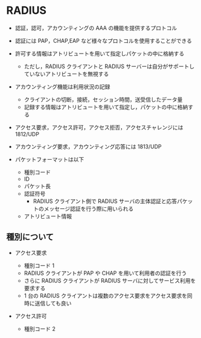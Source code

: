 # RADIUS

- 認証，認可，アカウンティングの AAA の機能を提供するプロトコル
- 認証には PAP，CHAP,EAP など様々なプロトコルを使用することができる
- 許可する情報はアトリビュートを用いて指定しパケットの中に格納する

  - ただし，RADIUS クライアントと RADIUS サーバーは自分がサポートしていないアトリビュートを無視する

- アカウンティング機能は利用状況の記録

  - クライアントの切断，接続，セッション時間，送受信したデータ量
  - 記録する情報はアトリビュートを用いて指定し，パケットの中に格納する

- アクセス要求，アクセス許可，アクセス拒否，アクセスチャレンジには 1812/UDP
- アカウンティング要求，アカウンティング応答には 1813/UDP
- パケットフォーマットは以下
  - 種別コード
  - ID
  - パケット長
  - 認証符号
    - RADIUS クライアント側で RADIUS サーバの主体認証と応答パケットのメッセージ認証を行う際に用いられる
  - アトリビュート情報

## 種別について

- アクセス要求

  - 種別コード 1
  - RADIUS クライアントが PAP や CHAP を用いて利用者の認証を行う
  - さらに RADIUS クライアントが RADIUS サーバに対してサービス利用を要求する
  - 1 台の RADIUS クライアントは複数のアクセス要求をアクセス要求を同時に送信しても良い

- アクセス許可
  - 種別コード 2
